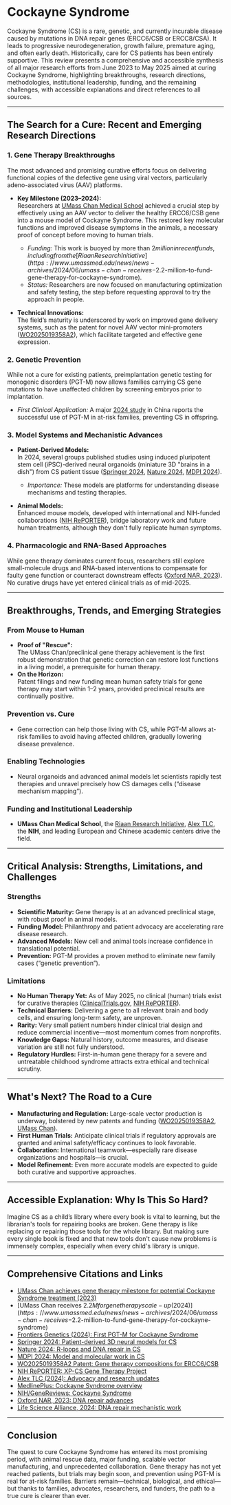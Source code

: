 
# Cockayne Syndrome

Cockayne Syndrome (CS) is a rare, genetic, and currently incurable disease caused by mutations in DNA repair genes (ERCC6/CSB or ERCC8/CSA). It leads to progressive neurodegeneration, growth failure, premature aging, and often early death. Historically, care for CS patients has been entirely supportive. This review presents a comprehensive and accessible synthesis of all major research efforts from June 2023 to May 2025 aimed at curing Cockayne Syndrome, highlighting breakthroughs, research directions, methodologies, institutional leadership, funding, and the remaining challenges, with accessible explanations and direct references to all sources.

---

## The Search for a Cure: Recent and Emerging Research Directions

### 1. Gene Therapy Breakthroughs

The most advanced and promising curative efforts focus on delivering functional copies of the defective gene using viral vectors, particularly adeno-associated virus (AAV) platforms.

- **Key Milestone (2023–2024):**  
  Researchers at [UMass Chan Medical School](https://www.umassmed.edu/news/news-archives/2023/01/umass-chan-researchers-achieve-gene-therapy-milestone-for-potential-cockayne-syndrome-treatment/) achieved a crucial step by effectively using an AAV vector to deliver the healthy ERCC6/CSB gene into a mouse model of Cockayne Syndrome. This restored key molecular functions and improved disease symptoms in the animals, a necessary proof of concept before moving to human trials.  
  - _Funding:_ This work is buoyed by more than $2 million in recent funds, including from the [Riaan Research Initiative](https://www.umassmed.edu/news/news-archives/2024/06/umass-chan-receives-$2.2-million-to-fund-gene-therapy-for-cockayne-syndrome).
  - _Status:_ Researchers are now focused on manufacturing optimization and safety testing, the step before requesting approval to try the approach in people.

- **Technical Innovations:**  
  The field’s maturity is underscored by work on improved gene delivery systems, such as the patent for novel AAV vector mini-promoters ([WO2025019358A2](https://patents.google.com/patent/WO2025019358A2/en)), which facilitate targeted and effective gene expression.

### 2. Genetic Prevention

While not a cure for existing patients, preimplantation genetic testing for monogenic disorders (PGT-M) now allows families carrying CS gene mutations to have unaffected children by screening embryos prior to implantation.  
- _First Clinical Application:_ A major [2024 study](https://www.frontiersin.org/journals/genetics/articles/10.3389/fgene.2024.1435622/full) in China reports the successful use of PGT-M in at-risk families, preventing CS in offspring.

### 3. Model Systems and Mechanistic Advances

- **Patient-Derived Models:**  
  In 2024, several groups published studies using induced pluripotent stem cell (iPSC)-derived neural organoids (miniature 3D "brains in a dish") from CS patient tissue ([Springer 2024](https://link.springer.com/article/10.1007/s00018-024-05406-w), [Nature 2024](https://www.nature.com/articles/s41467-024-50298-w), [MDPI 2024](https://www.mdpi.com/2073-4425/15/4/508)).  
  - _Importance:_ These models are platforms for understanding disease mechanisms and testing therapies.

- **Animal Models:**  
  Enhanced mouse models, developed with international and NIH-funded collaborations ([NIH RePORTER](https://reporter.nih.gov/search/xHobiVLiPU68u-6wSogmsA/project-details/10973290)), bridge laboratory work and future human treatments, although they don't fully replicate human symptoms.

### 4. Pharmacologic and RNA-Based Approaches

While gene therapy dominates current focus, researchers still explore small-molecule drugs and RNA-based interventions to compensate for faulty gene function or counteract downstream effects ([Oxford NAR, 2023](https://academic.oup.com/nar/article/52/16/9596/7716200)). No curative drugs have yet entered clinical trials as of mid-2025.

---

## Breakthroughs, Trends, and Emerging Strategies

### From Mouse to Human

- **Proof of "Rescue":**  
  The UMass Chan/preclinical gene therapy achievement is the first robust demonstration that genetic correction can restore lost functions in a living model, a prerequisite for human therapy.
- **On the Horizon:**  
  Patent filings and new funding mean human safety trials for gene therapy may start within 1–2 years, provided preclinical results are continually positive.

### Prevention vs. Cure

- Gene correction can help those living with CS, while PGT-M allows at-risk families to avoid having affected children, gradually lowering disease prevalence.

### Enabling Technologies

- Neural organoids and advanced animal models let scientists rapidly test therapies and unravel precisely how CS damages cells (“disease mechanism mapping”).

### Funding and Institutional Leadership

- **UMass Chan Medical School**, the [Riaan Research Initiative](https://www.umassmed.edu/news/news-archives/2024/06/umass-chan-receives-$2.2-million-to-fund-gene-therapy-for-cockayne-syndrome), [Alex TLC](https://alextlc.org/news/gene-therapy-research-for-cockayne-syndrome/), the **NIH**, and leading European and Chinese academic centers drive the field.

---

## Critical Analysis: Strengths, Limitations, and Challenges

### Strengths

- **Scientific Maturity:** Gene therapy is at an advanced preclinical stage, with robust proof in animal models.
- **Funding Model:** Philanthropy and patient advocacy are accelerating rare disease research.
- **Advanced Models:** New cell and animal tools increase confidence in translational potential.
- **Prevention:** PGT-M provides a proven method to eliminate new family cases (“genetic prevention”).

### Limitations

- **No Human Therapy Yet:** As of May 2025, no clinical (human) trials exist for curative therapies ([ClinicalTrials.gov](https://clinicaltrials.gov), [NIH RePORTER](https://reporter.nih.gov/search/xHobiVLiPU68u-6wSogmsA/project-details/10973290)).
- **Technical Barriers:** Delivering a gene to all relevant brain and body cells, and ensuring long-term safety, are unproven.
- **Rarity:** Very small patient numbers hinder clinical trial design and reduce commercial incentive—most momentum comes from nonprofits.
- **Knowledge Gaps:** Natural history, outcome measures, and disease variation are still not fully understood.
- **Regulatory Hurdles:** First-in-human gene therapy for a severe and untreatable childhood syndrome attracts extra ethical and technical scrutiny.

---

## What's Next? The Road to a Cure

- **Manufacturing and Regulation:** Large-scale vector production is underway, bolstered by new patents and funding ([WO2025019358A2](https://patents.google.com/patent/WO2025019358A2/en), [UMass Chan](https://www.umassmed.edu/news/news-archives/2024/06/umass-chan-receives-$2.2-million-to-fund-gene-therapy-for-cockayne-syndrome)).
- **First Human Trials:** Anticipate clinical trials if regulatory approvals are granted and animal safety/efficacy continues to look favorable.
- **Collaboration:** International teamwork—especially rare disease organizations and hospitals—is crucial.
- **Model Refinement:** Even more accurate models are expected to guide both curative and supportive approaches.

---

## Accessible Explanation: Why Is This So Hard?

Imagine CS as a child’s library where every book is vital to learning, but the librarian's tools for repairing books are broken. Gene therapy is like replacing or repairing those tools for the whole library. But making sure every single book is fixed and that new tools don't cause new problems is immensely complex, especially when every child's library is unique.

---

## Comprehensive Citations and Links

- [UMass Chan achieves gene therapy milestone for potential Cockayne Syndrome treatment (2023)](https://www.umassmed.edu/news/news-archives/2023/01/umass-chan-researchers-achieve-gene-therapy-milestone-for-potential-cockayne-syndrome-treatment/)
- [UMass Chan receives $2.2M for gene therapy scale-up (2024)](https://www.umassmed.edu/news/news-archives/2024/06/umass-chan-receives-$2.2-million-to-fund-gene-therapy-for-cockayne-syndrome)
- [Frontiers Genetics (2024): First PGT-M for Cockayne Syndrome](https://www.frontiersin.org/journals/genetics/articles/10.3389/fgene.2024.1435622/full)
- [Springer 2024: Patient-derived 3D neural models for CS](https://link.springer.com/article/10.1007/s00018-024-05406-w)
- [Nature 2024: R-loops and DNA repair in CS](https://www.nature.com/articles/s41467-024-50298-w)
- [MDPI 2024: Model and molecular work in CS](https://www.mdpi.com/2073-4425/15/4/508)
- [WO2025019358A2 Patent: Gene therapy compositions for ERCC6/CSB](https://patents.google.com/patent/WO2025019358A2/en)
- [NIH RePORTER: XP-CS Gene Therapy Project](https://reporter.nih.gov/search/xHobiVLiPU68u-6wSogmsA/project-details/10973290)
- [Alex TLC (2024): Advocacy and research updates](https://alextlc.org/news/gene-therapy-research-for-cockayne-syndrome/)
- [MedlinePlus: Cockayne Syndrome overview](https://medlineplus.gov/genetics/condition/cockayne-syndrome/)
- [NIH/GeneReviews: Cockayne Syndrome](https://www.ncbi.nlm.nih.gov/books/NBK1342/)
- [Oxford NAR, 2023: DNA repair advances](https://academic.oup.com/nar/article/52/16/9596/7716200)
- [Life Science Alliance, 2024: DNA repair mechanistic work](https://www.life-science-alliance.org/content/7/11/e202402745)

---

## Conclusion

The quest to cure Cockayne Syndrome has entered its most promising period, with animal rescue data, major funding, scalable vector manufacturing, and unprecedented collaboration. Gene therapy has not yet reached patients, but trials may begin soon, and prevention using PGT-M is real for at-risk families. Barriers remain—technical, biological, and ethical—but thanks to families, advocates, researchers, and funders, the path to a true cure is clearer than ever.

